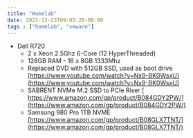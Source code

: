 ```yaml
---
title: "Homelab"
date: 2022-12-23T09:03:20-08:00
tags : ["homelab", "vmware"]
---
```


<!--more-->

- Dell R720
    - 2 x Xeon 2.5Ghz 6-Core (12 HyperThreaded)
    - 128GB RAM - 16 x 8GB 1333Mhz 
    - Replaced DVD with 512GB SSD, used as boot drive [https://www.youtube.com/watch?v=Nx9-BK0WsxU](https://www.youtube.com/watch?v=Nx9-BK0WsxU)
    - SABRENT NVMe M.2 SSD to PCIe Riser [ https://www.amazon.com/gp/product/B084GDY2PW/](https://www.amazon.com/gp/product/B084GDY2PW/)
    - Samsung 980 Pro 1TB NVME [https://www.amazon.com/gp/product/B08GLX7TNT/](https://www.amazon.com/gp/product/B08GLX7TNT/)